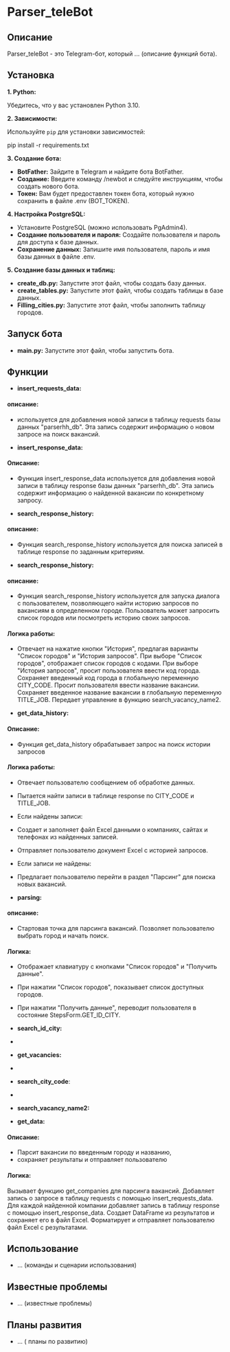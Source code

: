 # Parser_teleBot

## Описание

Parser_teleBot - это Telegram-бот, который ... (описание функций бота).

## Установка

**1. Python:**

Убедитесь, что у вас установлен Python 3.10.

**2. Зависимости:**

Используйте `pip` для установки зависимостей:

pip install -r requirements.txt


**3. Создание бота:**

* **BotFather:** Зайдите в Telegram и найдите бота BotFather.
* **Создание:** Введите команду /newbot и следуйте инструкциям, чтобы создать нового бота.
* **Токен:** Вам будет предоставлен токен бота, который нужно сохранить в файле .env (BOT_TOKEN).

**4. Настройка PostgreSQL:**

* Установите PostgreSQL (можно использовать PgAdmin4).
* **Создание пользователя и пароля:** Создайте пользователя и пароль для доступа к базе данных.
* **Сохранение данных:** Запишите имя пользователя, пароль и имя базы данных в файле .env.

**5. Создание базы данных и таблиц:**

* **create_db.py:** Запустите этот файл, чтобы создать базу данных.
* **create_tables.py:** Запустите этот файл, чтобы создать таблицы в базе данных.
* **Filling_cities.py:** Запустите этот файл, чтобы заполнить таблицу городов.

## Запуск бота

* **main.py:** Запустите этот файл, чтобы запустить бота.

## Функции

* **insert_requests_data:**
#### описание:
* используется для добавления новой записи в таблицу requests базы данных "parserhh_db".
Эта запись содержит информацию о новом запросе на поиск вакансий. 
 

* **insert_response_data:**
#### Описание:
* Функция insert_response_data используется для добавления новой записи в таблицу response
базы данных "parserhh_db". Эта запись содержит информацию о найденной вакансии 
по конкретному запросу.



* **search_response_history:**
#### описание:
* Функция search_response_history используется для поиска записей в таблице response 
по заданным критериям.



* **search_response_history:**
#### описание:
* Функция search_response_history используется для запуска диалога с пользователем,
позволяющего найти историю запросов по вакансиям в определенном городе.
Пользователь может запросить список городов или посмотреть историю своих запросов.


#### Логика работы:
* Отвечает на нажатие кнопки "История", предлагая варианты "Список городов" и "История запросов".
При выборе "Список городов", отображает список городов с кодами.
При выборе "История запросов", просит пользователя ввести код города.
Сохраняет введенный код города в глобальную переменную CITY_CODE.
Просит пользователя ввести название вакансии.
Сохраняет введенное название вакансии в глобальную переменную TITLE_JOB.
Передает управление в функцию search_vacancy_name2.


* **get_data_history:**
#### Описание:
* Функция get_data_history обрабатывает запрос на поиск истории запросов


#### Логика работы:


* Отвечает пользователю сообщением об обработке данных.
* Пытается найти записи в таблице response по CITY_CODE и TITLE_JOB.
* Если найдены записи:
* Создает и заполняет файл Excel данными о компаниях, сайтах и телефонах из найденных записей.
* Отправляет пользователю документ Excel с историей запросов.
* Если записи не найдены:
* Предлагает пользователю перейти в раздел "Парсинг" для поиска новых вакансий.


* **parsing:**
#### описание:
* Стартовая точка для парсинга вакансий. Позволяет пользователю выбрать город и начать поиск.


#### Логика:
* Отображает клавиатуру с кнопками "Список городов" и "Получить данные".
* При нажатии "Список городов", показывает список доступных городов.
* При нажатии "Получить данные", переводит пользователя в состояние StepsForm.GET_ID_CITY.


* **search_id_city:**
* 
* **get_vacancies:**
* 
* **search_city_code**:
* 
* **search_vacancy_name2:**



* **get_data:**

#### Описание: 
* Парсит вакансии по введенным городу и названию,
* сохраняет результаты и отправляет пользователю

#### Логика:
Вызывает функцию get_companies для парсинга вакансий.
Добавляет запись о запросе в таблицу requests с помощью insert_requests_data.
Для каждой найденной компании добавляет запись в таблицу response с помощью insert_response_data.
Создает DataFrame из результатов и сохраняет его в файл Excel.
Форматирует и отправляет пользователю файл Excel с результатами.
## Использование

* ... (команды и сценарии использования)

## Известные проблемы

* ... (известные проблемы)

## Планы развития

* ... ( планы по развитию)